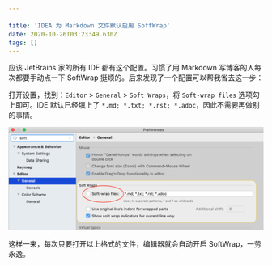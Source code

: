 ```yaml
---

title: 'IDEA 为 Markdown 文件默认启用 SoftWrap'
date: 2020-10-26T03:23:49.630Z
tags: []
---
```


<!-- 「」 -->

应该 JetBrains 家的所有 IDE 都有这个配置。习惯了用 Markdown 写博客的人每次都要手动点一下 SoftWrap 挺烦的。后来发现了一个配置可以帮我省去这一步：

打开设置，找到：`Editor` > `General` > `Soft Wraps`，将 `Soft-wrap files` 选项勾上即可。IDE 默认已经填上了 `*.md; *.txt; *.rst; *.adoc`，因此不需要再做别的事情。

![image](./assets/98069913-fc341280-1e9a-11eb-82d4-2dbaa96672bd.png)

这样一来，每次只要打开以上格式的文件，编辑器就会自动开启 SoftWrap，一劳永逸。
